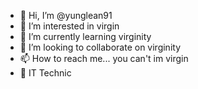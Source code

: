 - 👋 Hi, I’m @yunglean91
- 👀 I’m interested in virgin
- 🌱 I’m currently learning virginity
- 💞️ I’m looking to collaborate on virginity
- 📫 How to reach me... you can't im virgin
- 🥶 IT Technic
 
